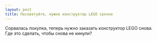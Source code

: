 ```yaml
---
layout: post 
title: Посоветуйте, нужно конструктор LEGO срочно 
--- 
```

Сорвалась покупка, теперь нужно заказать конструктор LEGO снова. Где это сделать, чтобы снова не кинули?